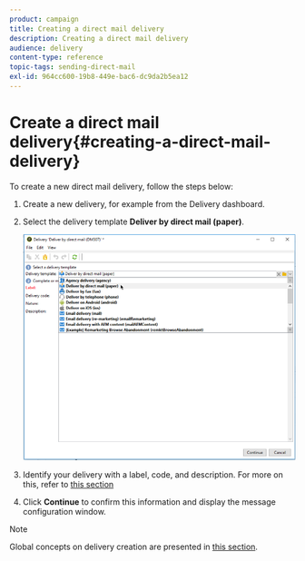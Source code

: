 ```yaml
---
product: campaign
title: Creating a direct mail delivery
description: Creating a direct mail delivery
audience: delivery
content-type: reference
topic-tags: sending-direct-mail
exl-id: 964cc600-19b8-449e-bac6-dc9da2b5ea12
---
```

# Create a direct mail delivery{#creating-a-direct-mail-delivery}

To create a new direct mail delivery, follow the steps below:

1. Create a new delivery, for example from the Delivery dashboard.
1. Select the delivery template **Deliver by direct mail (paper)**.

   ![](../assets/direct_mail.png)

1. Identify your delivery with a label, code, and description. For more on this, refer to [this section](../steps-create-and-identify-the-delivery.md#identifying-the-delivery)
1. Click **Continue** to confirm this information and display the message configuration window.


>[!NOTE]
>
>Global concepts on delivery creation are presented in [this section](../communication-channels.md).